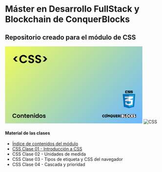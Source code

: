 <h1>Máster en Desarrollo FullStack y Blockchain de ConquerBlocks</h1>

<h2>Repositorio creado para el módulo de CSS</h2>

<img width="450px" src="00_indice_modulo/portada.jpg" alt="Portada del módulo de CSS" />

<img src="https://img.shields.io/badge/html5-%23E34F26.svg?style=for-the-badge&amp;logo=html5&amp;logoColor=white" alt="CSS">

<h4>Material de las clases</h4>
<ul>
    <li><a target="_blank" href="https://github.com/bienvenidosaez/conquerblocks-css/blob/master/00_indice_modulo/CSS%20-%20Contenidos.pdf">Índice de contenidos del módulo</a></li>
    <li><a target="_blank" href="https://github.com/bienvenidosaez/conquerblocks-css/blob/master/01_clases/Clase%2000%20-%20Presentaci%C3%B3n/CSS%20Clase%2001%20-%20Introducci%C3%B3n%20a%20CSS.pdf">CSS Clase 01 - Introducción a CSS</a></li>
    <li><a target="_blank" href="https://github.com/bienvenidosaez/conquerblocks-css/blob/master/01_clases/Clase%2002%20-%20Unidades%20de%20medida%20en%20CSS/CSS%20Clase%2002%20-%20Unidades%20de%20medida.pdf"></a>CSS Clase 02 - Unidades de medida</a></li>
    <li><a target="_blank" href="https://github.com/bienvenidosaez/conquerblocks-css/blob/master/01_clases/Clase%2003%20-%20Tipos%20de%20etiqueta%20y%20CSS%20del%20navegador/CSS%20Clase%2003%20-%20Tipos%20de%20etiqueta%20y%20CSS%20del%20navegador%20(Diapositivas).pdf"></a>CSS Clase 03 - Tipos de etiqueta y CSS del navegador</a></li>
    <li><a target="_blank" href="https://github.com/bienvenidosaez/conquerblocks-css/blob/master/01_clases/Clase%2004%20-%20Cascada%20y%20prioridad/CSS%20Clase%2004%20-%20Cascada%20y%20especificaci%C3%B3n.pdf"></a></a>CSS Clase 04 - Cascada y prioridad</a></li>
</ul>
